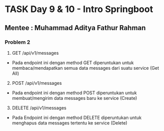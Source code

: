 # TASK Day 9 & 10 - Intro Springboot
## Mentee : Muhammad Aditya Fathur Rahman

### Problem 2
1. GET /api/v1/messages 
- Pada endpoint ini dengan method GET diperuntukan untuk membaca/mendapatkan semua data messages dari suatu service (Get All)
2. POST /api/v1/messages
- Pada endpoint ini dengan method POST diperuntukan untuk membuat/mengirim data messages baru ke service (Create)
3. DELETE /api/v1/messages
- Pada Endpoint ini dengan method DELETE diperuntukan untuk menghapus data messages tertentu ke service (Delete)
